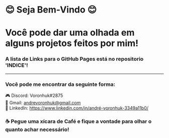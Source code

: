 #               :blush: Seja Bem-Vindo :blush:

# Você pode dar uma olhada em alguns projetos feitos por mim!

### A lista de Links para o GitHub Pages está no repositorio 'INDICE'! 
<hr>

### Você pode me encontrar da seguinte forma:

:video_game: Discord: Voronhuk#2875<br>
:e-mail: Gmail: andrevoronhuk@gmail.com<br>
💼 LinkedIn: https://www.linkedin.com/in/andré-voronhuk-3349a11b0/

### :coffee: Pegue uma xícara de Café e fique a vontade para olhar o quanto achar necessário!
<!--
**andre-voronhuk/andre-voronhuk** is a ✨ _special_ ✨ repository because its `README.md` (this file) appears on your GitHub profile.

- Here are some ideas to get you started:

- 🔭 I’m currently working on ...
- 🌱 I’m currently learning ...
- 👯 I’m looking to collaborate on ...
- 🤔 I’m looking for help with ...
- 💬 Ask me about ...
- 📫 How to reach me: ...
- 😄 Pronouns: ...
- ⚡ Fun fact: ...
-->
